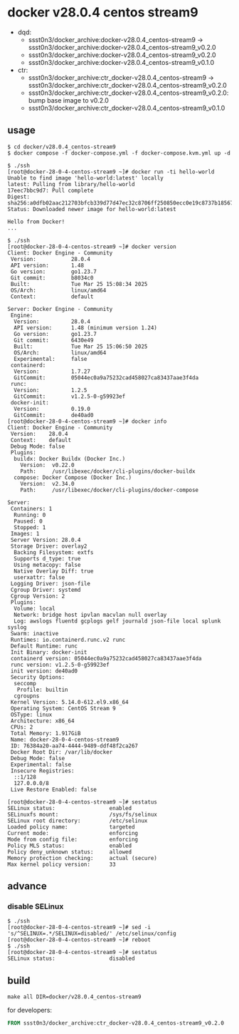 # docker v28.0.4 centos stream9

* dqd:
  * ssst0n3/docker_archive:docker-v28.0.4_centos-stream9 -> ssst0n3/docker_archive:docker-v28.0.4_centos-stream9_v0.2.0
  * ssst0n3/docker_archive:docker-v28.0.4_centos-stream9_v0.2.0
  * ssst0n3/docker_archive:docker-v28.0.4_centos-stream9_v0.1.0
* ctr:
  * ssst0n3/docker_archive:ctr_docker-v28.0.4_centos-stream9 -> ssst0n3/docker_archive:ctr_docker-v28.0.4_centos-stream9_v0.2.0
  * ssst0n3/docker_archive:ctr_docker-v28.0.4_centos-stream9_v0.2.0: bump base image to v0.2.0
  * ssst0n3/docker_archive:ctr_docker-v28.0.4_centos-stream9_v0.1.0

## usage

```shell
$ cd docker/v28.0.4_centos-stream9
$ docker compose -f docker-compose.yml -f docker-compose.kvm.yml up -d
```

```shell
$ ./ssh
[root@docker-28-0-4-centos-stream9 ~]# docker run -ti hello-world
Unable to find image 'hello-world:latest' locally
latest: Pulling from library/hello-world
17eec7bbc9d7: Pull complete 
Digest: sha256:a0dfb02aac212703bfcb339d77d47ec32c8706ff250850ecc0e19c8737b18567
Status: Downloaded newer image for hello-world:latest

Hello from Docker!
...
```

```shell
$ ./ssh
[root@docker-28-0-4-centos-stream9 ~]# docker version
Client: Docker Engine - Community
 Version:           28.0.4
 API version:       1.48
 Go version:        go1.23.7
 Git commit:        b8034c0
 Built:             Tue Mar 25 15:08:34 2025
 OS/Arch:           linux/amd64
 Context:           default

Server: Docker Engine - Community
 Engine:
  Version:          28.0.4
  API version:      1.48 (minimum version 1.24)
  Go version:       go1.23.7
  Git commit:       6430e49
  Built:            Tue Mar 25 15:06:50 2025
  OS/Arch:          linux/amd64
  Experimental:     false
 containerd:
  Version:          1.7.27
  GitCommit:        05044ec0a9a75232cad458027ca83437aae3f4da
 runc:
  Version:          1.2.5
  GitCommit:        v1.2.5-0-g59923ef
 docker-init:
  Version:          0.19.0
  GitCommit:        de40ad0
[root@docker-28-0-4-centos-stream9 ~]# docker info
Client: Docker Engine - Community
 Version:    28.0.4
 Context:    default
 Debug Mode: false
 Plugins:
  buildx: Docker Buildx (Docker Inc.)
    Version:  v0.22.0
    Path:     /usr/libexec/docker/cli-plugins/docker-buildx
  compose: Docker Compose (Docker Inc.)
    Version:  v2.34.0
    Path:     /usr/libexec/docker/cli-plugins/docker-compose

Server:
 Containers: 1
  Running: 0
  Paused: 0
  Stopped: 1
 Images: 1
 Server Version: 28.0.4
 Storage Driver: overlay2
  Backing Filesystem: extfs
  Supports d_type: true
  Using metacopy: false
  Native Overlay Diff: true
  userxattr: false
 Logging Driver: json-file
 Cgroup Driver: systemd
 Cgroup Version: 2
 Plugins:
  Volume: local
  Network: bridge host ipvlan macvlan null overlay
  Log: awslogs fluentd gcplogs gelf journald json-file local splunk syslog
 Swarm: inactive
 Runtimes: io.containerd.runc.v2 runc
 Default Runtime: runc
 Init Binary: docker-init
 containerd version: 05044ec0a9a75232cad458027ca83437aae3f4da
 runc version: v1.2.5-0-g59923ef
 init version: de40ad0
 Security Options:
  seccomp
   Profile: builtin
  cgroupns
 Kernel Version: 5.14.0-612.el9.x86_64
 Operating System: CentOS Stream 9
 OSType: linux
 Architecture: x86_64
 CPUs: 2
 Total Memory: 1.917GiB
 Name: docker-28-0-4-centos-stream9
 ID: 76384a20-aa74-4444-9489-ddf48f2ca267
 Docker Root Dir: /var/lib/docker
 Debug Mode: false
 Experimental: false
 Insecure Registries:
  ::1/128
  127.0.0.0/8
 Live Restore Enabled: false

[root@docker-28-0-4-centos-stream9 ~]# sestatus
SELinux status:                 enabled
SELinuxfs mount:                /sys/fs/selinux
SELinux root directory:         /etc/selinux
Loaded policy name:             targeted
Current mode:                   enforcing
Mode from config file:          enforcing
Policy MLS status:              enabled
Policy deny_unknown status:     allowed
Memory protection checking:     actual (secure)
Max kernel policy version:      33
```

## advance

### disable SELinux

```shell
$ ./ssh
[root@docker-28-0-4-centos-stream9 ~]# sed -i 's/^SELINUX=.*/SELINUX=disabled/' /etc/selinux/config
[root@docker-28-0-4-centos-stream9 ~]# reboot
$ ./ssh
[root@docker-28-0-4-centos-stream9 ~]# sestatus
SELinux status:                 disabled
```


## build

```shell
make all DIR=docker/v28.0.4_centos-stream9
```

for developers:

```dockerfile
FROM ssst0n3/docker_archive:ctr_docker-v28.0.4_centos-stream9_v0.2.0
```